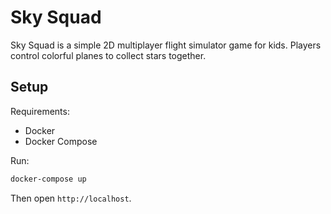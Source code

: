 # Sky Squad

Sky Squad is a simple 2D multiplayer flight simulator game for kids. Players control colorful planes to collect stars together.

## Setup

Requirements:
- Docker
- Docker Compose

Run:
```bash
docker-compose up
```
Then open `http://localhost`.
